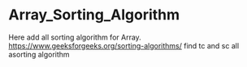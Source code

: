 # Array_Sorting_Algorithm
Here add all sorting algorithm for Array.
https://www.geeksforgeeks.org/sorting-algorithms/   find tc and sc all asorting algorithm 
